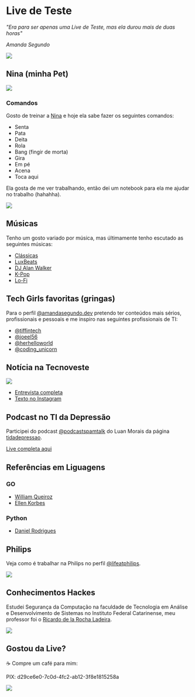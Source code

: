 # Live de Teste

*"Era para ser apenas uma Live de Teste, mas ela durou mais de duas horas"*

*Amanda Segundo*

<img src="./images/eu/amanda-anuncio-live.png"/>

## Nina (minha Pet)

<img src="./images/nina/nina.jpg"/>

### Comandos

Gosto de treinar a [Nina](https://www.instagram.com/minhasmeninas.pet) e hoje ela sabe fazer os seguintes comandos: 
- Senta
- Pata
- Deita
- Rola
- Bang (fingir de morta) 
- Gira
- Em pé 
- Acena
- Toca aqui

Ela gosta de me ver trabalhando, então dei um notebook para ela me ajudar no trabalho (hahahha).

<img src="./images/nina/nina-e-seu-notebook.jpg"/>

## Músicas

Tenho um gosto variado por música, mas últimamente tenho escutado as seguintes músicas:

- [Clássicas](https://music.youtube.com/playlist?list=PLQqx4coIe76_0lzHGljFUqr4EdNg4OTIM&si=nMWhMFv0RxGm493M)
- [LuxBeats](https://music.youtube.com/playlist?list=PLQqx4coIe76_vNODIjsN7FN7omJG_3pmw&si=r5uKwht5K562cz2r)
- [DJ Alan Walker](https://music.youtube.com/channel/UCaXJEi-wOOVe2eZZHzyz4mQ)
- [K-Pop](https://music.youtube.com/playlist?list=PLQqx4coIe768etyUTkb8G5-3ajAM9Ezqn&si=Wgdv23WCa74ORfVm)
- [Lo-Fi](https://music.youtube.com/playlist?list=PLQqx4coIe76-VsYoeHMO18btZSU2vB_YC&si=_9hrL1XwLQTV-dMR)

## Tech Girls favoritas (gringas)

Para o perfil [@amandasegundo.dev](https://www.instagram.com/amandasegundo.dev/) pretendo ter conteúdos mais sérios, profissionais e pessoais e me inspiro nas seguintes profissionais de TI:

- [@tiffintech](https://www.instagram.com/tiffintech)
- [@joeel56](https://www.instagram.com/joeel56)
- [@herhelloworld](https://www.instagram.com/herhelloworld)
- [@coding_unicorn](https://www.instagram.com/coding_unicorn)


## Notícia na Tecnoveste

<img src="./images/tecnoveste/amanda-noticia-tecnoveste.png"/>

- [Entrevista completa](https://www.tecnoveste.com.br/desvendando-o-codigo-do-sucesso-a-jornada-de-amanda-segundo-na-neon-e-como-ela-esta-transformando-o-mundo-da-programacao-e-inovacao-no-brasil-por-meio-do-projeto-trechos-de-codigo/)
- [Texto no Instagram](https://www.instagram.com/p/C14sECwOZbO/?utm_source=ig_web_copy_link)

## Podcast no TI da Depressão

Participei do podcast [@podcastspamtalk](https://www.instagram.com/podcastspamtalk/) do Luan Morais da página [tidadepressao](https://www.instagram.com/tidadepressao).

[Live completa aqui](https://www.instagram.com/p/CiRAS7oIeR7/?utm_source=ig_web_copy_link)

## Referências em Liguagens

### GO

- [William Queiroz](https://www.instagram.com/wnqueiroz.dev/)
- [Ellen Korbes](https://www.youtube.com/@AprendaGo)

### Python

- [Daniel Rodrigues](https://www.linkedin.com/in/morfiga/)

## Philips

Veja como é trabalhar na Philips no perfil [@lifeatphilips](https://www.instagram.com/lifeatphilips/).

<img src="./images/philips/amanda-na-philips.png"/>

## Conhecimentos Hackes

Estudei Segurança da Computação na faculdade de Tecnologia em Análise e Desenvolvimento de Sistemas no Instituto Federal Catarinense, meu professor foi o [Ricardo de la Rocha Ladeira](http://lattes.cnpq.br/6253824471671505).

<img src="./images/ifc/ricardo.delarocha.jpg"/>

## Gostou da Live?

☕️ Compre um café para mim:

PIX: d29ce6e0-7c0d-4fc2-ab12-3f8e1815258a

<img src="./images/eu/amanda-fim-live.png"/>